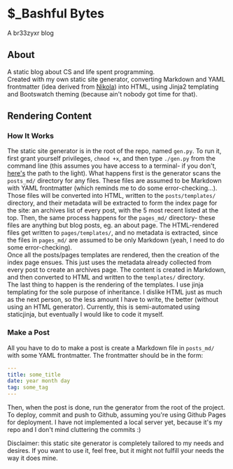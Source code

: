 # $\_Bashful Bytes

A br33zyxr blog

## About
A static blog about CS and life spent programming.  
Created with my own static site generator, converting 
Markdown and YAML frontmatter (idea derived from 
[Nikola](https://getnikola.com/)) into HTML, using
Jinja2 templating and Bootswatch theming (because 
ain't nobody got time for that).  

## Rendering Content
### How It Works
The static site generator is in the root of the repo, named
`gen.py`. To run it, first grant yourself privileges, `chmod +x`,
and then type `./gen.py` from the command line (this assumes you
have access to a terminal- if you don't,
[here's](https://www.archlinux.org/) the path to the light).
What happens first is the generator scans the `posts_md/`
directory for any files. These files are assumed to be Markdown
with YAML frontmatter (which reminds me to do some error-checking...).
Those files will be converted into HTML, written to the 
`posts/templates/` directory, and their metadata will
be extracted to form the index page for the site: an archives list
of every post, with the 5 most recent listed at the top. Then, the
same process happens for the `pages_md/` directory- these files
are anything but blog posts, eg. an about page. The HTML-rendered
files get written to `pages/templates/`, and no metadata is extracted,
since the files in `pages_md/` are assumed to be only Markdown
(yeah, I need to do some error-checking).  
Once all the posts/pages templates are rendered, then the creation
of the index page ensues. This just uses the metadata already 
collected from every post to create an archives page. The content
is created in Markdown, and then converted to HTML and written to
the `templates/` directory.  
The last thing to happen is the rendering of the templates. I use
jinja templating for the sole purpose of inheritance. I dislike
HTML just as much as the next person, so the less amount I have
to write, the better (without using an HTML generator). Currently,
this is semi-automated using staticjinja, but eventually I would
like to code it myself.

### Make a Post
All you have to do to make a post is create a Markdown file in
`posts_md/` with some YAML frontmatter. The frontmatter should
be in the form:
```yaml
---
title: some_title
date: year month day
tag: some_tag
---
```
Then, when the post is done, run the generator from the root
of the project. To deploy, commit and push to Github, assuming
you're using Github Pages for deployment. I have not implemented
a local server yet, because it's my repo and I don't mind cluttering
the commits :)

Disclaimer: this static site generator is completely tailored to
my needs and desires. If you want to use it, feel free, but it 
might not fulfill your needs the way it does mine.
